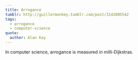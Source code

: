 ```yaml
---
title: Arrogance
tumblr: http://guillermonkey.tumblr.com/post/3142805542
tags:
  - arrogance
  - computer-science
quote:
  author: Alan Kay
---
```


In computer science, arrogance is measured in milli-Dijkstras.
